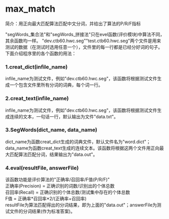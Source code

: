# max_match
简介：用正向最大匹配算法匹配中文分词，并给出了算法的P/R/F指标<br>

"segWords_集合法"和"segWords_拼接法"只在evel函数(评价模块)中算法不同，其余函数均一样。
"dev.ctb60.hwc.seg""test.ctb60.hwc.seg"两个文件是用来测试的数据（在测试时选用任意一个），文件里的每一行都是已经分好词的句子。<br>
下面介绍程序里的各个函数的用法：<br>
### 1.creat_dict(infile_name)<br>
infile_name为测试文件，例如"dev.ctb60.hwc.seg"，该函数将根据测试文件生成一个包含文件里所有分词的词典，每个词一行。<br>

### 2.creat_text(infile_name)<br>
infile_name为测试文件，例如"dev.ctb60.hwc.seg"，该函数将根据测试文件生成连续的文本，一句话一行，默认输出为文件"data.txt"。

### 3.SegWords(dict_name, data_name)<br>
dict_name为函数creat_dict生成的词典文件，默认文件名为"word.dict"；data_name为函数creat_text生成的连续文本。该函数将根据这两个文件用正向最大匹配算法匹配分词，结果输出为"data.out"。

### 4.eval(resultFile, answerFile)<br>
该函数功能是评价算法的"正确率/召回率/F值(P/R/F)"<br>
正确率(Precision) = 正确识别的词数/识别出的个体总数<br>
召回率(Recall) = 正确识别的个体总数/测试集中存在的个体总数<br>
F值 = 正确率\*召回率\*2/(正确率+召回率)<br>
resultFile为算法匹配得出的分词结果，即为上面的"data.out"；answerFile为测试文件的分词结果(作为标准答案)。
<br>
